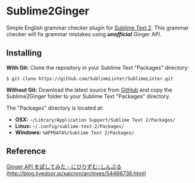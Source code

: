 Sublime2Ginger
==========
Simple English grammar checker plugin for [Sublime Text 2](http://www.sublimetext.com/2).
This grammar checker will fix grammar mistakes using ***unofficial*** Ginger API.

Installing
----------
**With Git:** Clone the repository in your Sublime Text "Packages" directory:
```
$ git clone https://github.com/SublimeLinter/SublimeLinter.git
```
**Without Git:** Download the latest source from [GitHub](https://github.com/kentaTech/Sublime2Ginger) and copy the Sublime2Ginger folder to your Sublime Text "Packages" directory.

The "Packages" directory is located at:

- **OSX:** ```~/Library/Application Support/Sublime Text 2/Packages/```
- **Linux:** ```~/.config/sublime-text-2/Packages/```
- **Windows:** ```%APPDATA%/Sublime Text 2/Packages/```


Reference
----------
[Ginger API を試してみた - にひりずむ::しんぷる (http://blog.livedoor.jp/xaicron/archives/54466736.html)](http://blog.livedoor.jp/xaicron/archives/54466736.html)
